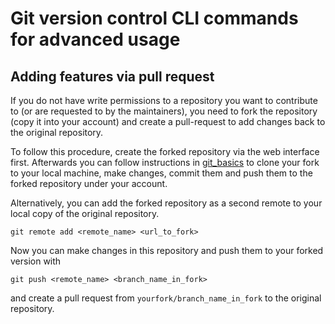 # Git version control CLI commands for advanced usage

## Adding features via pull request

If you do not have write permissions to a repository you want to contribute to (or are requested to by the maintainers), you need to fork the repository (copy it into your account) and create a pull-request to add changes back to the original repository.

To follow this procedure, create the forked repository via the web interface first.
Afterwards you can follow instructions in [git_basics](git_basics.md) to clone your fork to your local machine, make changes, commit them and push them to the forked repository under your account.

Alternatively, you can add the forked repository as a second remote to your local copy of the original repository.
```
git remote add <remote_name> <url_to_fork>
```
Now you can make changes in this repository and push them to your forked version with
```
git push <remote_name> <branch_name_in_fork>
```
and create a pull request from `yourfork/branch_name_in_fork` to the original repository.
